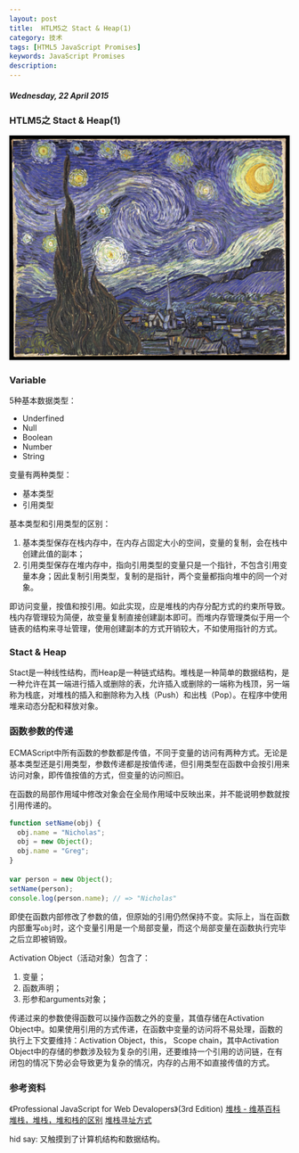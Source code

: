 ```yaml
---
layout: post
title:  HTLM5之 Stact & Heap(1)
category: 技术
tags: [HTML5 JavaScript Promises]
keywords: JavaScript Promises
description: 
---
```


##### Wednesday, 22 April 2015

### HTLM5之 Stact & Heap(1)

![梵高](/../../assets/img/tech/2015/VanGogh_starry_night.jpg)

### Variable

5种基本数据类型：
- Underfined
- Null
- Boolean
- Number
- String

变量有两种类型：
- 基本类型
- 引用类型

基本类型和引用类型的区别：
1. 基本类型保存在栈内存中，在内存占固定大小的空间，变量的复制，会在栈中创建此值的副本；
2. 引用类型保存在堆内存中，指向引用类型的变量只是一个指针，不包含引用变量本身；因此复制引用类型，复制的是指针，两个变量都指向堆中的同一个对象。

即访问变量，按值和按引用。如此实现，应是堆栈的内存分配方式的约束所导致。栈内存管理较为简便，故变量复制直接创建副本即可。而堆内存管理类似于用一个链表的结构来寻址管理，使用创建副本的方式开销较大，不如使用指针的方式。

### Stact & Heap

Stact是一种线性结构，而Heap是一种链式结构。堆栈是一种简单的数据结构，是一种允许在其一端进行插入或删除的表，允许插入或删除的一端称为栈顶，另一端称为栈底，对堆栈的插入和删除称为入栈（Push）和出栈（Pop）。在程序中使用堆来动态分配和释放对象。

### 函数参数的传递

ECMAScript中所有函数的参数都是传值，不同于变量的访问有两种方式。无论是基本类型还是引用类型，参数传递都是按值传递，但引用类型在函数中会按引用来访问对象，即传值按值的方式，但变量的访问照旧。

在函数的局部作用域中修改对象会在全局作用域中反映出来，并不能说明参数就按引用传递的。

````javascript
function setName(obj) {
  obj.name = "Nicholas";
  obj = new Object();
  obj.name = "Greg";
}

var person = new Object();
setName(person);
console.log(person.name); // => "Nicholas"
````

即使在函数内部修改了参数的值，但原始的引用仍然保持不变。实际上，当在函数内部重写`obj`时，这个变量引用是一个局部变量，而这个局部变量在函数执行完毕之后立即被销毁。

Activation Object（活动对象）包含了：
1. 变量；
2. 函数声明；
3. 形参和arguments对象；

传递过来的参数使得函数可以操作函数之外的变量，其值存储在Activation Object中。如果使用引用的方式传递，在函数中变量的访问将不易处理，函数的执行上下文要维持：Activation Object，this， Scope chain，其中Activation Object中的存储的参数涉及较为复杂的引用，还要维持一个引用的访问链，在有闭包的情况下势必会导致更为复杂的情况，内存的占用不如直接传值的方式。

### 参考资料
《Professional JavaScript for Web Devalopers》(3rd Edition)
[堆栈 - 维基百科](http://zh.wikipedia.org/zh/%E5%A0%86%E6%A0%88)
[堆栈，堆栈，堆和栈的区别](http://www.cppblog.com/oosky/archive/2006/01/21/2958.html)
[堆栈寻址方式](http://share.onlinesjtu.com/mod/tab/view.php?id=250)


hid say: 又触摸到了计算机结构和数据结构。
